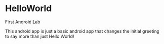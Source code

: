 # HelloWorld
First Android Lab

This android app is just a basic android app that changes the initial greeting to say more than just Hello World!
